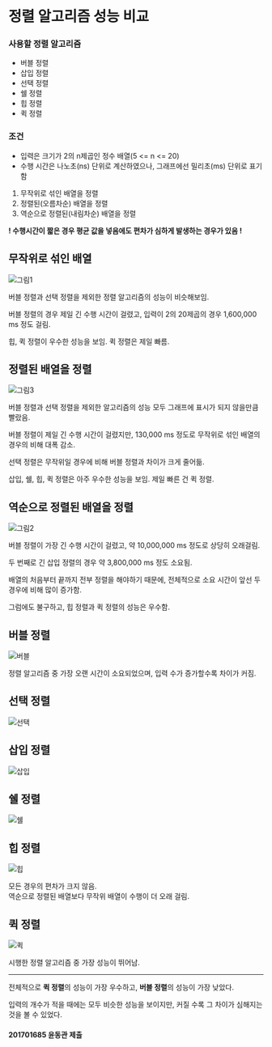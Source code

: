 # 정렬 알고리즘 성능 비교
### 사용할 정렬 알고리즘
* 버블 정렬
* 삽입 정렬
* 선택 정렬
* 쉘 정렬
* 힙 정렬
* 퀵 정렬

### 조건
* 입력은 크기가 2의 n제곱인 정수 배열(5 <= n <= 20)
* 수행 시간은 나노초(ns) 단위로 계산하였으나, 그래프에선 밀리초(ms) 단위로 표기함
1. 무작위로 섞인 배열을 정렬
2. 정렬된(오름차순) 배열을 정렬
3. 역순으로 정렬된(내림차순) 배열을 정렬

**! 수행시간이 짧은 경우 평균 값을 넣음에도 편차가 심하게 발생하는 경우가 있음 !**
## 무작위로 섞인 배열
![그림1](https://user-images.githubusercontent.com/39906922/166506409-07e3a016-2086-4810-a9c4-09e5642b3629.png)

버블 정렬과 선택 정렬을 제외한 정렬 알고리즘의 성능이 비슷해보임.

버블 정렬의 경우 제일 긴 수행 시간이 걸렸고, 입력이 2의 20제곱의 경우 1,600,000 ms 정도 걸림.

힙, 퀵 정렬이 우수한 성능을 보임. 퀵 정렬은 제일 빠름.


## 정렬된 배열을 정렬
![그림3](https://user-images.githubusercontent.com/39906922/166507098-e87fbb08-caa4-4c53-a41d-145d0afa7f78.png)

버블 정렬과 선택 정렬을 제외한 알고리즘의 성능 모두 그래프에 표시가 되지 않을만큼 빨랐음.

버블 정렬이 제일 긴 수행 시간이 걸렸지만, 130,000 ms 정도로 무작위로 섞인 배열의 경우의 비해 대폭 감소.

선택 정렬은 무작위일 경우에 비해 버블 정렬과 차이가 크게 줄어듦.

삽입, 쉘, 힙, 퀵 정렬은 아주 우수한 성능을 보임. 제일 빠른 건 퀵 정렬.


## 역순으로 정렬된 배열을 정렬
![그림2](https://user-images.githubusercontent.com/39906922/166506997-f46ae2c8-aff9-4bbf-ae80-74d1dbc08241.png)

버블 정렬이 가장 긴 수행 시간이 걸렸고, 약 10,000,000 ms 정도로 상당히 오래걸림.

두 번째로 긴 삽입 정렬의 경우 약 3,800,000 ms 정도 소요됨.

배열의 처음부터 끝까지 전부 정렬을 해야하기 때문에, 전체적으로 소요 시간이 앞선 두 경우에 비해 많이 증가함.

그럼에도 불구하고, 힙 정렬과 퀵 정렬의 성능은 우수함.

## 버블 정렬
![버블](https://user-images.githubusercontent.com/39906922/166510343-389d1ef1-738c-40d5-a835-a2facc7d82bb.png)

정렬 알고리즘 중 가장 오랜 시간이 소요되었으며, 입력 수가 증가할수록 차이가 커짐.

## 선택 정렬
![선택](https://user-images.githubusercontent.com/39906922/166510624-eb29b9cc-e186-425a-868c-7dd52344cc53.png)

## 삽입 정렬
![삽입](https://user-images.githubusercontent.com/39906922/166510978-5d22940c-0d1d-4965-8f76-4c9af604ffe1.png)

## 쉘 정렬
![쉘](https://user-images.githubusercontent.com/39906922/166511217-52b87fa0-a066-434e-90cb-6488eca898bc.png)

## 힙 정렬
![힙](https://user-images.githubusercontent.com/39906922/166511331-1a969556-4608-48b9-8c9b-ba21b42792b1.png)

모든 경우의 편차가 크지 않음.  
역순으로 정렬된 배열보다 무작위 배열이 수행이 더 오래 걸림.

## 퀵 정렬
![퀵](https://user-images.githubusercontent.com/39906922/166511443-5ecccb04-da63-4c4e-a597-6f1113761843.png)

시행한 정렬 알고리즘 중 가장 성능이 뛰어남.

---

전체적으로 **퀵 정렬**의 성능이 가장 우수하고, **버블 정렬**의 성능이 가장 낮았다.

입력의 개수가 적을 때에는 모두 비슷한 성능을 보이지만, 커질 수록 그 차이가 심해지는 것을 볼 수 있었다.

#### 201701685 윤동관 제출

